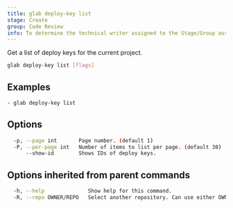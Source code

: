 ```yaml
---
title: glab deploy-key list
stage: Create
group: Code Review
info: To determine the technical writer assigned to the Stage/Group associated with this page, see https://about.gitlab.com/handbook/product/ux/technical-writing/#assignments
---
```


<!--
This documentation is auto generated by a script.
Please do not edit this file directly. Run `make gen-docs` instead.
-->

Get a list of deploy keys for the current project.

```bash title="terminal"
glab deploy-key list [flags]
```

## Examples

```bash title="terminal"
- glab deploy-key list
```

## Options

```bash title="terminal"
  -p, --page int       Page number. (default 1)
  -P, --per-page int   Number of items to list per page. (default 30)
      --show-id        Shows IDs of deploy keys.
```

## Options inherited from parent commands

```bash title="terminal"
  -h, --help              Show help for this command.
  -R, --repo OWNER/REPO   Select another repository. Can use either OWNER/REPO or `GROUP/NAMESPACE/REPO` format. Also accepts full URL or Git URL.
```
